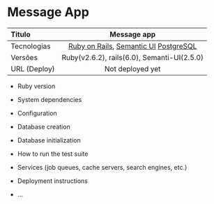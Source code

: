 # Message App

<div align="center">

| Titulo | Message app |
|:--     |:--:         |
| Tecnologias | [Ruby on Rails](https://rubyonrails.org/), [Semantic UI](https://semantic-ui.com/) [PostgreSQL](https://www.postgresql.org/) | 
| Versões | Ruby(v2.6.2), rails(6.0), Semanti-UI(2.5.0) |
|URL (Deploy) | Not deployed yet |

</div>

* Ruby version

* System dependencies

* Configuration

* Database creation

* Database initialization

* How to run the test suite

* Services (job queues, cache servers, search engines, etc.)

* Deployment instructions

* ...
